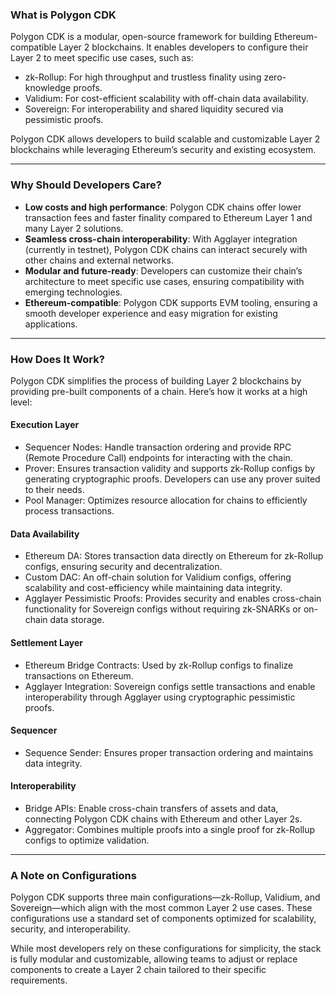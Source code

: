 ### What is Polygon CDK

Polygon CDK is a modular, open-source framework for building Ethereum-compatible Layer 2 blockchains. It enables developers to configure their Layer 2 to meet specific use cases, such as:

- zk-Rollup: For high throughput and trustless finality using zero-knowledge proofs.
- Validium: For cost-efficient scalability with off-chain data availability.
- Sovereign: For interoperability and shared liquidity secured via pessimistic proofs.

Polygon CDK allows developers to build scalable and customizable Layer 2 blockchains while leveraging Ethereum’s security and existing ecosystem.

---

### Why Should Developers Care?

- **Low costs and high performance**: Polygon CDK chains offer lower transaction fees and faster finality compared to Ethereum Layer 1 and many Layer 2 solutions.
- **Seamless cross-chain interoperability**: With Agglayer integration (currently in testnet), Polygon CDK chains can interact securely with other chains and external networks.
- **Modular and future-ready**: Developers can customize their chain’s architecture to meet specific use cases, ensuring compatibility with emerging technologies.
- **Ethereum-compatible**: Polygon CDK supports EVM tooling, ensuring a smooth developer experience and easy migration for existing applications.

---

### How Does It Work?

Polygon CDK simplifies the process of building Layer 2 blockchains by providing pre-built components of a chain. Here’s how it works at a high level:

#### Execution Layer

- Sequencer Nodes: Handle transaction ordering and provide RPC (Remote Procedure Call) endpoints for interacting with the chain.
- Prover: Ensures transaction validity and supports zk-Rollup configs by generating cryptographic proofs. Developers can use any prover suited to their needs.
- Pool Manager: Optimizes resource allocation for chains to efficiently process transactions.

#### Data Availability

- Ethereum DA: Stores transaction data directly on Ethereum for zk-Rollup configs, ensuring security and decentralization.
- Custom DAC: An off-chain solution for Validium configs, offering scalability and cost-efficiency while maintaining data integrity.
- Agglayer Pessimistic Proofs: Provides security and enables cross-chain functionality for Sovereign configs without requiring zk-SNARKs or on-chain data storage.

#### Settlement Layer

- Ethereum Bridge Contracts: Used by zk-Rollup configs to finalize transactions on Ethereum.
- Agglayer Integration: Sovereign configs settle transactions and enable interoperability through Agglayer using cryptographic pessimistic proofs.

#### Sequencer

- Sequence Sender: Ensures proper transaction ordering and maintains data integrity.

#### Interoperability

- Bridge APIs: Enable cross-chain transfers of assets and data, connecting Polygon CDK chains with Ethereum and other Layer 2s.
- Aggregator: Combines multiple proofs into a single proof for zk-Rollup configs to optimize validation.

---

### A Note on Configurations

Polygon CDK supports three main configurations—zk-Rollup, Validium, and Sovereign—which align with the most common Layer 2 use cases. These configurations use a standard set of components optimized for scalability, security, and interoperability.

While most developers rely on these configurations for simplicity, the stack is fully modular and customizable, allowing teams to adjust or replace components to create a Layer 2 chain tailored to their specific requirements.